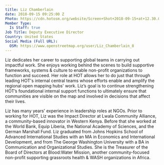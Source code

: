 ```yaml
---
title: Liz Chamberlain
date: 2018-09-15 09:25:00 Z
Photo: https://cdn.hotosm.org/website/Screen+Shot+2018-09-15+at+12.30.06.png
Member Type:
  Is Staff: true
Job Title: Deputy Executive Director
Country: United States
Social Media (Full URL):
  OSM: https://www.openstreetmap.org/user/Liz_Chamberlain_8
---
```


Liz dedicates her career to supporting global teams in carrying out impactful work. She enjoys working behind the scenes to build supportive frameworks, systems & culture to enable non-profit organizations to function and succeed. Her role at HOT allows her to do just that through leading HOT's internal central teams whose efforts enable and amplify the regional open mapping hubs' work. Liz’s goal is to continue strengthening HOT’s foundational internal support functions to ultimately ensure that communities are visible on the map and involved in decisions that affect their lives.

Liz has many years' experience in leadership roles at NGOs. Prior to working for HOT, Liz was the Impact Director at Lwala Community Alliance, a community-based innovator in Western Kenya. Before that she worked at the World Bank, Equip Liberia, the National Academy of Sciences, and the German Marshall Fund. Liz graduated from Johns Hopkins School of Advanced International Studies with an MA in Economics and International Development, and from The George Washington University with a BA in Communication and Organizational Studies. She is the Treasurer of the Board of Directors at Blood:Water Mission, another community-focused non-profit supporting grassroots health & WASH organizations in Africa.